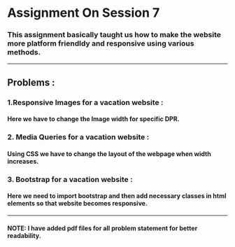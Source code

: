 # Assignment On Session 7 
### This assignment basically taught us how to make the website more platform friendldy and responsive using various methods.
---

## Problems :

### 1.Responsive Images for a vacation website :
####  Here we have to change the Image width for specific DPR. 

### 2. Media Queries for a vacation website :
#### Using CSS we have to change the layout of the webpage when width increases.

### 3. Bootstrap for a vacation website :
#### Here we need to import bootstrap and then add necessary classes in html elements so that website becomes responsive.

---

#### NOTE: I have added pdf files for all problem statement for better readability.